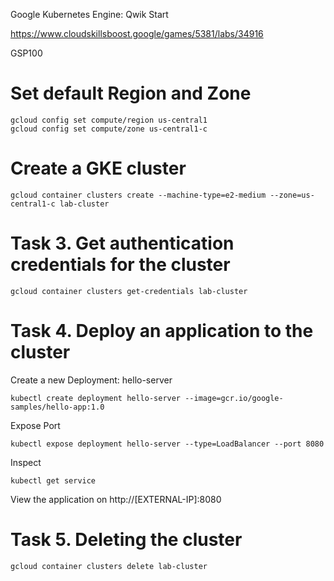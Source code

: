 Google Kubernetes Engine: Qwik Start

https://www.cloudskillsboost.google/games/5381/labs/34916

GSP100


# Set default Region and Zone
```
gcloud config set compute/region us-central1
gcloud config set compute/zone us-central1-c
```

# Create a GKE cluster
```
gcloud container clusters create --machine-type=e2-medium --zone=us-central1-c lab-cluster
```

# Task 3. Get authentication credentials for the cluster
```
gcloud container clusters get-credentials lab-cluster
```

# Task 4. Deploy an application to the cluster
Create a new Deployment: hello-server
```
kubectl create deployment hello-server --image=gcr.io/google-samples/hello-app:1.0
```

Expose Port
```
kubectl expose deployment hello-server --type=LoadBalancer --port 8080
```

Inspect
```
kubectl get service
```

View the application on
http://[EXTERNAL-IP]:8080


# Task 5. Deleting the cluster
```
gcloud container clusters delete lab-cluster
```